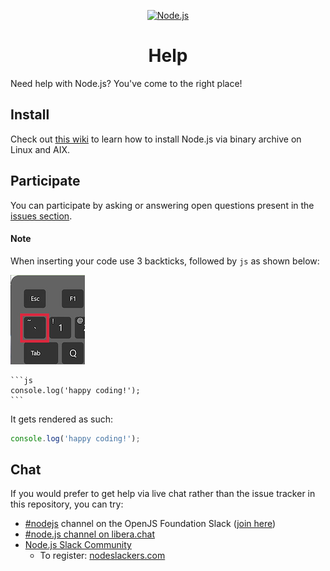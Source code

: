<p align="center">
  <a href="https://nodejs.org/">
    <img
      alt="Node.js"
      src="https://nodejs.org/static/images/logos/stacked-dark.svg"
      width="400"
    />
  </a>
  <h1 align="center">Help</h1>
</p>

Need help with Node.js? You've come to the right place!

## Install

Check out [this wiki](https://github.com/nodejs/help/wiki/Installation)
to learn how to install Node.js via binary archive on Linux and AIX.

## Participate

You can participate by asking or answering open questions present
in the [issues section](https://github.com/nodejs/help/issues).

#### Note

When inserting your code use 3 backticks, followed by `js` as shown below:

![node-js](assets/backtick.png)

````
```js
console.log('happy coding!');
```
````

It gets rendered as such:
```js
console.log('happy coding!');
```

## Chat

If you would prefer to get help via live chat rather than the issue tracker
in this repository, you can try:

* [#nodejs](https://openjs-foundation.slack.com/archives/CK9Q4MB53) channel on the OpenJS Foundation Slack ([join here](https://slack-invite.openjsf.org/))
* [#node.js channel on libera.chat](https://web.libera.chat?channels=node.js&uio=d4)
* [Node.js Slack Community](https://node-js.slack.com/)
  * To register: [nodeslackers.com](https://www.nodeslackers.com/)
